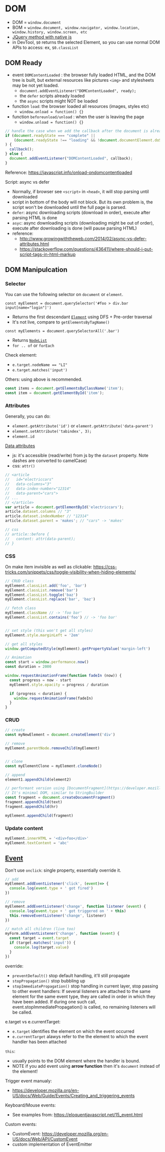 # DOM

- DOM = `window.document`
- BOM = `window.document, window.navigator, window.location, window.history, window.screen, etc`
- [JQuery method with native js](http://youmightnotneedjquery.com/)
- in DevTool, `$0` returns the selected Element, so you can use normal DOM APIs to access: ex, `$0.classList`

## DOM Ready

- event `DOMContentLoaded` : the browser fully loaded HTML, and the DOM tree is built, but external resources like pictures `<img>` and stylesheets may be not yet loaded.
  - `document.addEventListener("DOMContentLoaded", ready);`
  - the `defer` scripts already loaded
  - the `async` scripts might NOT be loaded
- function `load`: the browser loaded all resources (images, styles etc)
  - `window.onload = function() {}` 
- function `beforeunload/unload` : when the user is leaving the page
  - `window.unload = function() {}`

```js
// handle the case when we add the callback after the document is already loaded 
if (document.readyState === "complete" ||
    (document.readyState !== "loading" && !document.documentElement.doScroll)
) {
  callback();
} else {
  document.addEventListener("DOMContentLoaded", callback);
}
```

Reference: https://javascript.info/onload-ondomcontentloaded

Script: async vs defer
- Normally, if browser see `<script>` in `<head>`, it will stop parsing until downloaded
- script in bottom of the body will not block. But its own problem is, the script won't be downloaded until the full page is parsed.
- `defer`: async downloading scripts (download in order), execute after parsing HTML is done
- `asyc`: async downloading scripts (downloading might be out of order), execute after downloading is done (will pause parsing HTML)
- reference:
  - http://www.growingwiththeweb.com/2014/02/async-vs-defer-attributes.html
  - https://stackoverflow.com/questions/436411/where-should-i-put-script-tags-in-html-markup

## DOM Manipulcation

### Selector
You can use the following selector on `document` or `element`.

`const myElement = document.querySelector('#foo > div.bar input[name="login"]')`
- Returns the first descendant [`Element`](https://developer.mozilla.org/en-US/docs/Web/API/element) using DFS + Pre-order traversal
- It's not live, compare to `getElementsByTagName()`

`const myElements = document.querySelectorAll('.bar')`
- Returns [`NodeList`](https://developer.mozilla.org/en-US/docs/Web/API/NodeList)
- `for .. of` or `forEach`

Check element:
- `e.target.nodeName == "LI"`
- `e.target.matches('input')`

Others: using above is recommended.
```js
const items = document.getElementsByClassName('item');
const item = document.getElementById('item');
```

### Attributes

Generally, you can do:
- `element.getAttribute('id')` or `element.getAttribute('data-parent')`
- `element.setAttribute('tabindex', 3);`
- `element.id`

[Data attributes](https://developer.mozilla.org/en-US/docs/Learn/HTML/Howto/Use_data_attributes)
- js: it's accessible (read/write) from js by the `dataset` property. Note dashes are converted to camelCase)
- css: `attr()`

```js
// <article
//   id="electriccars"
//   data-columns="3"
//   data-index-number="12314"
//   data-parent="cars">
// ...
// </article>
var article = document.getElementById('electriccars');
article.dataset.columns // "3"
article.dataset.indexNumber // "12314"
article.dataset.parent = 'makes'; // "cars" -> 'makes'

// css
// article::before {
//   content: attr(data-parent);
// }
```

### CSS

On make item invisible as well as clickable: https://css-tricks.com/snippets/css/toggle-visibility-when-hiding-elements/

```js
// CRUD class
myElement.classList.add('foo', 'bar')
myElement.classList.remove('bar')
myElement.classList.toggle('baz')
myElement.classList.replace('bar', 'baz')

// fetch class
myElement.className // -> 'foo bar'
myElement.classList.contains('foo') // -> 'foo bar'


// set style (this won't get all styles)
myElement.style.marginLeft = '2em'

// get all styles
window.getComputedStyle(myElement).getPropertyValue('margin-left')

// Animation
const start = window.performance.now()
const duration = 2000

window.requestAnimationFrame(function fadeIn (now)) {
  const progress = now - start
  myElement.style.opacity = progress / duration

  if (progress < duration) {
    window.requestAnimationFrame(fadeIn)
  }
}
```

### CRUD
```js
// create
const myNewElement = document.createElement('div')

// remove
myElement.parentNode.removeChild(myElement)


// clone
const myElementClone = myElement.cloneNode()

// append
element1.appendChild(element2)

// performant version using [DocumentFragment](https://developer.mozilla.org/en-US/docs/Web/API/DocumentFragment)
// It's minimal DOM, similar to StringBuilder
const fragment = document.createDocumentFragment()
fragment.appendChild(text)
fragment.appendChild(hr)

myElement.appendChild(fragment)

```

### Update content
```js
myElement.innerHTML = '<div>foo</div>'
myElement.textContent = 'abc'
```

## [Event](https://developer.mozilla.org/en-US/docs/Web/API/Event)
Don't use `onclick`: single property, essentially override it.

```js
// add
myElement.addEventListener('click', (event)=> {
  console.log(event.type + ' got fired')
})

// remove
myElement.addEventListener('change', function listener (event) {
  console.log(event.type + ' got triggered on ' + this)
  this.removeEventListener('change', listener)
})

// match all children (live too)
myForm.addEventListener('change', function (event) {
  const target = event.target
  if (target.matches('input')) {
    console.log(target.value)
  }
})
```

override:
- `preventDefault()` stop default handling, it'll still propagate
- `stopPropagation()` stop bubbling up
- `stopImmediatePropagation()` stop handling in current layer, stop passing to other event handlers: If several listeners are attached to the same element for the same event type, they are called in order in which they have been added. If during one such call, event.stopImmediatePropagation() is called, no remaining listeners will be called.

e.target vs e.currentTarget:
- `e.target` identifies the element on which the event occurred
- `e.currentTarget` alawys refer to the the element to which the event handler has been attached

`this`:
- usually points to the DOM element where the handler is bound.
- NOTE if you add event using **arrow function** then it's `document` instead of the element!

Trigger event manualy:
- https://developer.mozilla.org/en-US/docs/Web/Guide/Events/Creating_and_triggering_events

Keyboard/Mouse events:
- See examples from: https://eloquentjavascript.net/15_event.html

Custom events:
- CustomEvent: https://developer.mozilla.org/en-US/docs/Web/API/CustomEvent
- custom implementation of EventEmitter

